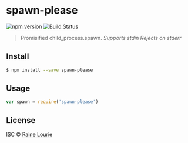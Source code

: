 # spawn-please
[![npm version](https://img.shields.io/npm/v/spawn-please.svg)](https://npmjs.org/package/spawn-please)
[![Build Status](https://travis-ci.org/metaraine/spawn-please.svg?branch=master)](https://travis-ci.org/metaraine/spawn-please)

> Promisified child_process.spawn. *Supports stdin* *Rejects on stderr*

## Install

```sh
$ npm install --save spawn-please
```

## Usage

```js
var spawn = require('spawn-please')
```

## License

ISC © [Raine Lourie](https://github.com/metaraine)
